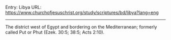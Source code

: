 Entry: Libya
URL: https://www.churchofjesuschrist.org/study/scriptures/bd/libya?lang=eng

---

The district west of Egypt and bordering on the Mediterranean; formerly called Put or Phut (Ezek. 30:5; 38:5; Acts 2:10).
